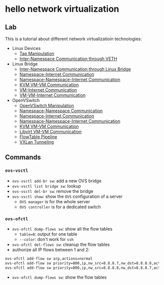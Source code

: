 # hello network virtualization

## Lab
This is a tutorial about different network virtualizatioin technologies:
- Linux Devices
  - [Tap Manipulation](lab_linux-device/tap/tap.md)
  - [Inter-Namespace Communication through VETH](lab_linux-device/veth/ns-veth-ns.md)
- Linux Bridge
  - [Inter-Namespace Communication through Linux Bridge](lab_linux-bridge/ns-br-ns.md)
  - [Namespace-Internet Communication](lab_linux-bridge/linux-br-namespace-ext.md)
  - [Namespace-Namespace-Internet Communication]()
  - [KVM VM-VM Communication](lab_linux-bridge/linux-bridge-kvm-vm.md)
  - [VM-Internet Communication]()
  - [VM-VM-Internet Communication]()
- OpenVSwitch
  - [OpenVSwitch Manipulation](lab_ovs/ovs-manipulation.md)
  - [Namespace-Namespace Communication](lab_ovs/ovs-namespace.md)
  - [Namespace-Internet Communication]()
  - [Namespace-Namespace-Internet Communication]()
  - [KVM VM-VM Communication](lab_ovs/ovs-kvm-vm.md)
  - [Libvirt VM-VM Communication](lab_ovs/libvirt/ovs-libvirt-vm.md)
  - [FlowTable Pipeline](lab_ovs/ovs-pipeline.md)
  - [VXLan Tunneling](lab_ovs/tunneling/ovs-tunneling.md)
  
## Commands
### `ovs-vsctl`
- `ovs-vsctl add-br sw`: add a new OVS bridge 
- `ovs-vsctl list bridge sw`: lookup
- `ovs-vsctl del-br sw`: remove the bridge
- `ovs-vsctl show`: show the `OVS` configuration of a server
  - `OVS manager` is for the whole server
  - `OVS controller` is for a dedicated switch

### `ovs-ofctl`
- `ovs-ofctl dump-flows sw`: show all the flow tables
  - `table=0`: output for one table
  - `--color`: don't work for `ssh`
- `ovs-ofctl del-flows sw`: cleanup the flow tables
- authorize all IP flows between 1 and 2:
```bash
ovs-ofctl add-flow sw arp,actions=normal
ovs-ofctl add-flow sw priority=800,ip,nw_src=8.8.8.7,nw_dst=8.8.8.8,actions=normal
ovs-ofctl add-flow sw priority=800,ip,nw_src=8.8.8.8,nw_dst=8.8.8.7,actions=normal
```
- `ovs-ofctl dump-flows sw`: show the flow tables
